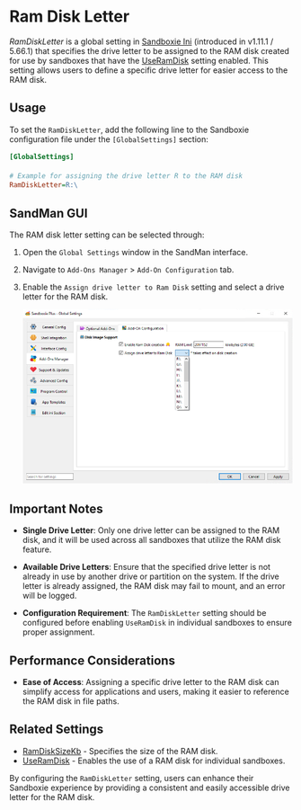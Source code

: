 # Ram Disk Letter

_RamDiskLetter_ is a global setting in [Sandboxie Ini](SandboxieIni.md) (introduced in v1.11.1 / 5.66.1) that specifies the drive letter to be assigned to the RAM disk created for use by sandboxes that have the [UseRamDisk](UseRamDisk.md) setting enabled. This setting allows users to define a specific drive letter for easier access to the RAM disk.

## Usage

To set the `RamDiskLetter`, add the following line to the Sandboxie configuration file under the `[GlobalSettings]` section:

```ini
[GlobalSettings]

# Example for assigning the drive letter R to the RAM disk
RamDiskLetter=R:\
```

## SandMan GUI

The RAM disk letter setting can be selected through:

1. Open the `Global Settings` window in the SandMan interface.
2. Navigate to `Add-Ons Manager` > `Add-On Configuration` tab.
3. Enable the `Assign drive letter to Ram Disk` setting and select a drive letter for the RAM disk.

	![Ram Disk Letter](../Media/UseRamDisk3.png)

## Important Notes

- **Single Drive Letter**: Only one drive letter can be assigned to the RAM disk, and it will be used across all sandboxes that utilize the RAM disk feature.

- **Available Drive Letters**: Ensure that the specified drive letter is not already in use by another drive or partition on the system. If the drive letter is already assigned, the RAM disk may fail to mount, and an error will be logged.

- **Configuration Requirement**: The `RamDiskLetter` setting should be configured before enabling `UseRamDisk` in individual sandboxes to ensure proper assignment.

## Performance Considerations

- **Ease of Access**: Assigning a specific drive letter to the RAM disk can simplify access for applications and users, making it easier to reference the RAM disk in file paths.

## Related Settings

- [RamDiskSizeKb](RamDiskSizeKb.md) - Specifies the size of the RAM disk.
- [UseRamDisk](UseRamDisk.md) - Enables the use of a RAM disk for individual sandboxes.

By configuring the `RamDiskLetter` setting, users can enhance their Sandboxie experience by providing a consistent and easily accessible drive letter for the RAM disk.